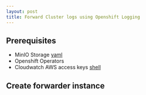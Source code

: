 ```yaml
---
layout: post
title: Forward Cluster logs using Openshift Logging
---
```


## Prerequisites

* MinIO Storage [yaml](/assets/text/minio.yaml)
* Openshift Operators
* Cloudwatch AWS access keys [shell](/assets/text/prep.sh)

## Create forwarder instance
